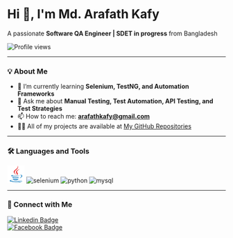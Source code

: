 # Hi 👋, I'm Md. Arafath Kafy

A passionate **Software QA Engineer | SDET in progress** from Bangladesh  

![Profile views](https://komarev.com/ghpvc/?username=yourusername&label=Profile%20views&color=0e75b6&style=flat)

---

### 💡 About Me  
- 🌱 I’m currently learning **Selenium, TestNG, and Automation Frameworks**  
- 💬 Ask me about **Manual Testing, Test Automation, API Testing, and Test Strategies**  
- 📫 How to reach me: **arafathkafy@gmail.com**  
- 👨‍💻 All of my projects are available at [My GitHub Repositories](https://github.com/yourusername?tab=repositories)  

---

### 🛠️ Languages and Tools  
<p align="left"> 
  <img src="https://raw.githubusercontent.com/devicons/devicon/master/icons/java/java-original.svg" alt="java" width="40" height="40"/> 
  <img src="https://www.vectorlogo.zone/logos/selenium/selenium-icon.svg" alt="selenium" width="40" height="40"/> 
  <img src="https://www.vectorlogo.zone/logos/python/python-icon.svg" alt="python" width="40" height="40"/> 
  <img src="https://www.vectorlogo.zone/logos/mysql/mysql-official.svg" alt="mysql" width="40" height="40"/> 
</p>

---

### 🔗 Connect with Me  
[![Linkedin Badge](https://img.shields.io/badge/-YourName-blue?style=flat&logo=Linkedin&logoColor=white&link=https://www.linkedin.com/in/yourprofile/)](https://www.linkedin.com/in/yourprofile/)  
[![Facebook Badge](https://img.shields.io/badge/-YourName-blue?style=flat&logo=Facebook&logoColor=white&link=https://facebook.com/yourprofile)](https://facebook.com/yourprofile)  

